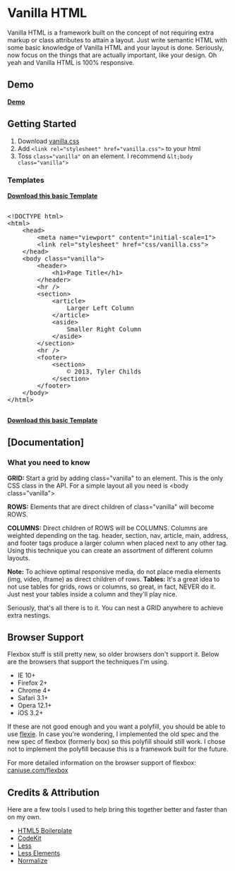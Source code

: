 Vanilla HTML
============

Vanilla HTML is a framework built on the concept of not requiring extra markup or class attributes to attain a layout. Just write semantic HTML with some basic knowledge of Vanilla HTML and your layout is done. Seriously, now focus on the things that are actually important, like your design. Oh yeah and Vanilla HTML is 100% responsive.

Demo
----

**[Demo](http://tylerchilds.com/projects/vanilla)**

Getting Started
---------------

1. Download [vanilla.css](https://raw.github.com/tylerchilds/Vanilla-HTML/master/css/vanilla.css)
2. Add `<link rel="stylesheet" href="vanilla.css">` to your html
3. Toss `class="vanilla"` on an element. I recommend `&lt;body class="vanilla">`

### Templates

**[Download this basic Template](https://raw.github.com/tylerchilds/Vanilla-HTML/master/template.html)**

<pre>

&lt;!DOCTYPE html&gt;
&lt;html&gt;
    &lt;head&gt;
        &lt;meta name="viewport" content="initial-scale=1"&gt;
        &lt;link rel="stylesheet" href="css/vanilla.css"&gt;
    &lt;/head&gt;
    &lt;body class="vanilla"&gt;
        &lt;header&gt;
            &lt;h1&gt;Page Title&lt;/h1&gt;
        &lt;/header&gt;
        &lt;hr /&gt;
        &lt;section&gt;
            &lt;article&gt;
                Larger Left Column
            &lt;/article&gt;
            &lt;aside&gt;
                Smaller Right Column
            &lt;/aside&gt;
        &lt;/section&gt;
        &lt;hr /&gt;
        &lt;footer&gt;
            &lt;section&gt;
                &copy; 2013, Tyler Childs
            &lt;/section&gt;
        &lt;/footer&gt;
    &lt;/body&gt;
&lt;/html&gt;

</pre>

**[Download this basic Template](https://raw.github.com/tylerchilds/Vanilla-HTML/master/template.html)**

[Documentation]
---------------

### What you need to know

**GRID:** Start a grid by adding class="vanilla" to an element. This is the only CSS class in the API. For a simple layout all you need is &lt;body class="vanilla"&gt;

**ROWS:** Elements that are direct children of class="vanilla" will become ROWS.

**COLUMNS:** Direct children of ROWS will be COLUMNS. Columns are weighted depending on the tag. header, section, nav, article, main, address, and footer tags produce a larger column when placed next to any other tag. Using this technique you can create an assortment of different column layouts. 

**Note:** To achieve optimal responsive media, do not place media elements (img, video, iframe) as direct children of rows. 
**Tables:** It's a great idea to not use tables for grids, rows or columns, so great, in fact, NEVER do it. Just nest your tables inside a column and they'll play nice.

Seriously, that's all there is to it. You can nest a GRID anywhere to achieve extra nestings.

Browser Support
---------------

Flexbox stuff is still pretty new, so older browsers don't support it. Below are the browsers that support the techniques I'm using.

+ IE 10+
+ Firefox 2+
+ Chrome 4+
+ Safari 3.1+
+ Opera 12.1+
+ iOS 3.2+

If these are not good enough and you want a polyfill, you should be able to use [flexie](https://github.com/doctyper/flexie). In case you're wondering, I implemented the old spec and the new spec of flexbox (formerly box) so this polyfill should still work. I chose not to implement the polyfill because this is a framework built for the future.

For more detailed information on the browser support of flexbox: [caniuse.com/flexbox](http://caniuse.com/flexbox)

Credits & Attribution
---------------------

Here are a few tools I used to help bring this together better and faster than on my own.

+ [HTML5 Boilerplate](http://html5boilerplate.com/)
+ [CodeKit](http://incident57.com/codekit/)
+ [Less](http://lesscss.org/)
+ [Less Elements](http://lesselements.com/)
+ [Normalize](http://git.io/normalize)











